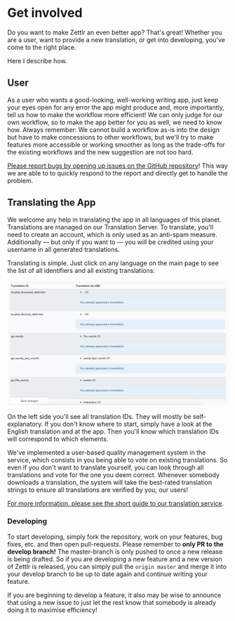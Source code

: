 # Get involved

Do you want to make Zettlr an even better app? That's great! Whether you are a user, want to provide a new translation, or get into developing, you've come to the right place.

Here I describe how.

## User

As a user who wants a good-looking, well-working writing app, just keep your eyes open for any error the app might produce and, more importantly, tell us how to make the workflow more efficient! We can only judge for our own workflow, so to make the app better for you as well, we need to know how. Always remember: We cannot build a workflow as-is into the design but have to make concessions to other workflows, but we'll try to make features more accessible or working smoother as long as the trade-offs for the existing workflows and the new suggestion are not too hard.

[Please report bugs by opening up issues on the GitHub repository](https://github.com/Zettlr/Zettlr/issues)! This way we are able to to quickly respond to the report and directly get to handle the problem.

## Translating the App

We welcome any help in translating the app in all languages of this planet. Translations are managed on our Translation Server. To translate, you'll need to create an account, which is only used as an anti-spam measure. Additionally — but only if you want to — you will be credited using your username in all generated translations.

Translating is simple. Just click on any language on the main page to see the list of all identifiers and all existing translations:

![Translation Keys](img/translations_list.png)

On the left side you'll see all translation IDs. They will mostly be self-explanatory. If you don't know where to start, simply have a look at the English translation and at the app. Then you'll know which translation IDs will correspond to which elements.

We've implemented a user-based quality management system in the service, which consists in you being able to vote on existing translations. So even if you don't want to translate yourself, you can look through all translations and vote for the one you deem correct. Whenever somebody downloads a translation, the system will take the best-rated translation strings to ensure all translations are verified by you, our users!

[For more information, please see the short guide to our translation service](https://translate.zettlr.com/welcome).

### Developing

To start developing, simply fork the repository, work on your features, bug fixes, etc. and then open pull-requests. Please remember to **only PR to the develop branch!** The master-branch is only pushed to once a new release is being drafted. So if you are developing a new feature and a new version of Zettlr is released, you can simply pull the `origin master` and merge it into your develop branch to be up to date again and continue writing your feature.

If you are beginning to develop a feature, it also may be wise to announce that using a new issue to just let the rest know that somebody is already doing it to maximise efficiency!